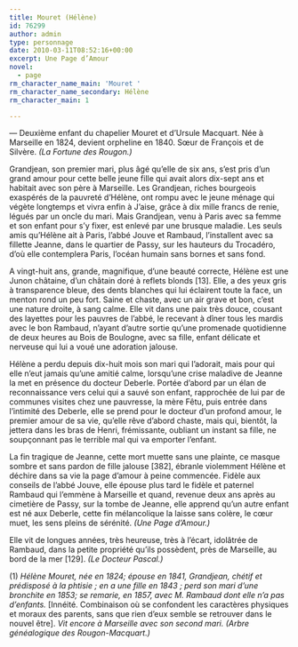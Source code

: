 ```yaml
---
title: Mouret (Hélène)
id: 76299
author: admin
type: personnage
date: 2010-03-11T08:52:16+00:00
excerpt: Une Page d’Amour
novel:
  - page
rm_character_name_main: 'Mouret '
rm_character_name_secondary: Hélène
rm_character_main: 1

---
```

— Deuxième enfant du chapelier Mouret et d’Ursule Macquart. Née à Marseille en 1824, devient orpheline en 1840. Sœur de François et de Silvère. _(La Fortune des Rougon.)_

Grandjean, son premier mari, plus âgé qu’elle de six ans, s’est pris d’un grand amour pour cette belle jeune fille qui avait alors dix-sept ans et habitait avec son père à Marseille. Les Grandjean, riches bourgeois exaspérés de la pauvreté d’Hélène, ont rompu avec le jeune ménage qui végète longtemps et vivra enfin à J’aise, grâce à dix mille francs de renie, légués par un oncle du mari. Mais Grandjean, venu à Paris avec sa femme et son enfant pour s’y fixer, est enlevé par une brusque maladie. Les seuls amis qu’Hélène ait à Paris, l’abbé Jouve et Rambaud, l’installent avec sa fillette Jeanne, dans le quartier de Passy, sur les hauteurs du Trocadéro, d’où elle contemplera Paris, l’océan humain sans bornes et sans fond.

A vingt-huit ans, grande, magnifique, d’une beauté correcte, Hélène est une Junon châtaine, d’un châtain doré à reflets blonds [13]. Elle, a des yeux gris à transparence bleue, des dents blanches qui lui éclairent toute la face, un menton rond un peu fort. Saine et chaste, avec un air grave et bon, c’est une nature droite, à sang calme. Elle vit dans une paix très douce, cousant des layettes pour les pauvres de l’abbé, le recevant à dîner tous les mardis avec le bon Rambaud, n’ayant d’autre sortie qu’une promenade quotidienne de deux heures au Bois de Boulogne, avec sa fille, enfant délicate et nerveuse qui lui a voué une adoration jalouse.

Hélène a perdu depuis dix-huit mois son mari qui l’adorait, mais pour qui elle n’eut jamais qu’une amitié calme, lorsqu’une crise maladive de Jeanne la met en présence du docteur Deberle. Portée d’abord par un élan de reconnaissance vers celui qui a sauvé son enfant, rapprochée de lui par de communes visites chez une pauvresse, la mère Fêtu, puis entrée dans l’intimité des Deberle, elle se prend pour le docteur d’un profond amour, le premier amour de sa vie, qu’elle rêve d’abord chaste, mais qui, bientôt, la jettera dans les bras de Henri, frémissante, oubliant un instant sa fille, ne soupçonnant pas le terrible mal qui va emporter l’enfant.

La fin tragique de Jeanne, cette mort muette sans une plainte, ce masque sombre et sans pardon de fille jalouse [382], ébranle violemment Hélène et déchire dans sa vie la page d’amour à peine commencée. Fidèle aux conseils de l’abbé Jouve, elle épouse plus tard le fidèle et paternel Rambaud qui l’emmène à Marseille et quand, revenue deux ans après au cimetière de Passy, sur la tombe de Jeanne, elle apprend qu’un autre enfant est né aux Deberle, cette fin mélancolique la laisse sans colère, le cœur muet, les sens pleins de sérénité. _(Une Page d’Amour.)_

Elle vit de longues années, très heureuse, très à l’écart, idolâtrée de Rambaud, dans la petite propriété qu’ils possèdent, près de Marseille, au bord de la mer [129]. _(Le Docteur Pascal.)_

(1) _Hélène Mouret, née en 1824; épouse en 1841, Grandjean, chétif et prédisposé à la phtisie ; en a une fille en 1843 ; perd son mari d’une bronchite en 1853; se remarie, en 1857, avec M. Rambaud dont elle n’a pas d’enfants._ [Innéité. Combinaison où se confondent les caractères physiques et moraux des parents, sans que rien d’eux semble se retrouver dans le nouvel être]. _Vit encore à Marseille avec son second mari. (Arbre généalogique des Rougon-Macquart.)_
